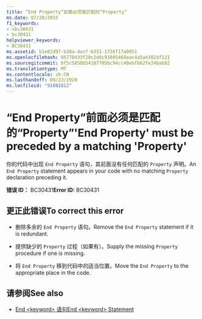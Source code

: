 ```yaml
---
title: “End Property”前面必须是匹配的“Property”
ms.date: 07/20/2015
f1_keywords:
- vbc30431
- bc30431
helpviewer_keywords:
- BC30431
ms.assetid: b1e02d97-b38a-4acf-b351-1726f17a0051
ms.openlocfilehash: 95770433f20c2d0c93805469aac4a5a4302df121
ms.sourcegitcommit: bf5c5850654187705bc94cc40ebfb62fe346ab02
ms.translationtype: MT
ms.contentlocale: zh-CN
ms.lasthandoff: 09/23/2020
ms.locfileid: "91081812"
---
```

# <a name="end-property-must-be-preceded-by-a-matching-property"></a><span data-ttu-id="d9fb5-102">“End Property”前面必须是匹配的“Property”</span><span class="sxs-lookup"><span data-stu-id="d9fb5-102">'End Property' must be preceded by a matching 'Property'</span></span>

<span data-ttu-id="d9fb5-103">你的代码中出现 `End Property` 语句，其前面没有任何匹配的 `Property` 声明。</span><span class="sxs-lookup"><span data-stu-id="d9fb5-103">An `End Property` statement appears in your code with no matching `Property` declaration preceding it.</span></span>  
  
 <span data-ttu-id="d9fb5-104">**错误 ID：** BC30431</span><span class="sxs-lookup"><span data-stu-id="d9fb5-104">**Error ID:** BC30431</span></span>  
  
## <a name="to-correct-this-error"></a><span data-ttu-id="d9fb5-105">更正此错误</span><span class="sxs-lookup"><span data-stu-id="d9fb5-105">To correct this error</span></span>  
  
- <span data-ttu-id="d9fb5-106">删除多余的 `End Property` 语句。</span><span class="sxs-lookup"><span data-stu-id="d9fb5-106">Remove the `End Property` statement if it is redundant.</span></span>  
  
- <span data-ttu-id="d9fb5-107">提供缺少的 `Property` 过程（如果有）。</span><span class="sxs-lookup"><span data-stu-id="d9fb5-107">Supply the missing `Property` procedure if one is missing.</span></span>  
  
- <span data-ttu-id="d9fb5-108">将 `End Property` 移到代码中的适当位置。</span><span class="sxs-lookup"><span data-stu-id="d9fb5-108">Move the `End Property` to the appropriate place in the code.</span></span>  
  
## <a name="see-also"></a><span data-ttu-id="d9fb5-109">请参阅</span><span class="sxs-lookup"><span data-stu-id="d9fb5-109">See also</span></span>

- [<span data-ttu-id="d9fb5-110">End \<keyword> 语句</span><span class="sxs-lookup"><span data-stu-id="d9fb5-110">End \<keyword> Statement</span></span>](../language-reference/statements/end-keyword-statement.md)
